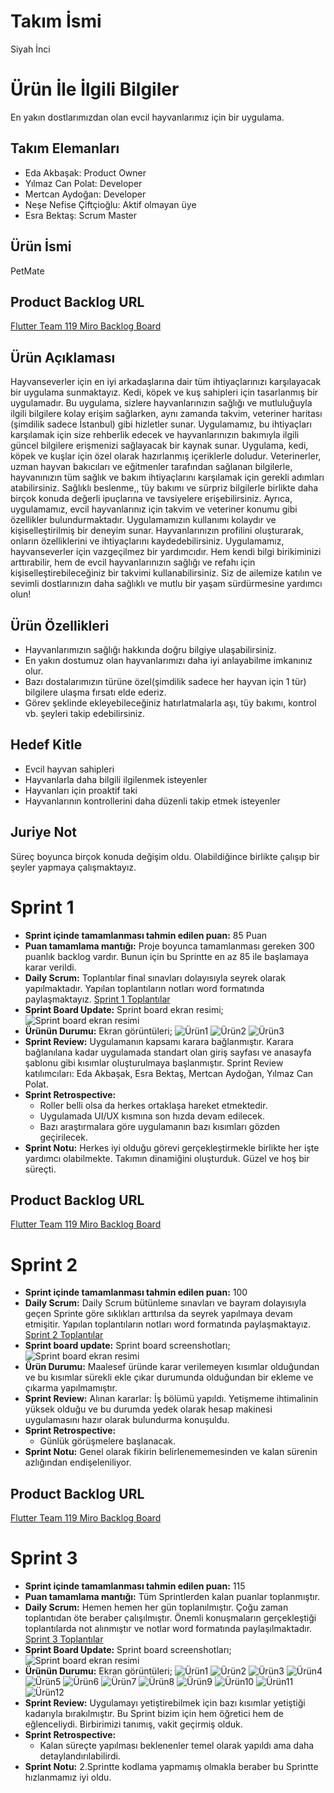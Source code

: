 # Takım İsmi
Siyah İnci
# Ürün İle İlgili Bilgiler
En yakın dostlarımızdan olan evcil hayvanlarımız için bir uygulama.
## Takım Elemanları
* Eda Akbaşak: Product Owner
* Yılmaz Can Polat: Developer
* Mertcan Aydoğan: Developer
* Neşe Nefise Çiftçioğlu: Aktif olmayan üye
* Esra Bektaş: Scrum Master
## Ürün İsmi
PetMate
## Product Backlog URL
[Flutter Team 119 Miro Backlog Board](https://miro.com/app/board/uXjVMAgGfjw=/?share_link_id=652661104250)
## Ürün Açıklaması
Hayvanseverler için en iyi arkadaşlarına dair tüm ihtiyaçlarınızı karşılayacak bir uygulama sunmaktayız. Kedi, köpek ve kuş sahipleri için tasarlanmış bir uygulamadır. Bu uygulama, sizlere hayvanlarınızın sağlığı ve mutluluğuyla ilgili bilgilere kolay erişim sağlarken, aynı zamanda takvim, veteriner haritası (şimdilik sadece İstanbul) gibi hizletler sunar.
Uygulamamız, bu ihtiyaçları karşılamak için size rehberlik edecek ve hayvanlarınızın bakımıyla ilgili güncel bilgilere erişmenizi sağlayacak bir kaynak sunar.
Uygulama, kedi, köpek ve kuşlar için özel olarak hazırlanmış içeriklerle doludur. Veterinerler, uzman hayvan bakıcıları ve eğitmenler tarafından sağlanan bilgilerle, hayvanınızın tüm sağlık ve bakım ihtiyaçlarını karşılamak için gerekli adımları atabilirsiniz. Sağlıklı beslenme,, tüy bakımı ve sürpriz bilgilerle birlikte daha birçok konuda değerli ipuçlarına ve tavsiyelere erişebilirsiniz.
Ayrıca, uygulamamız, evcil hayvanlarınız için takvim ve veteriner konumu gibi özellikler bulundurmaktadır.
Uygulamamızın kullanımı kolaydır ve kişiselleştirilmiş bir deneyim sunar. Hayvanlarınızın profilini oluşturarak, onların özelliklerini ve ihtiyaçlarını kaydedebilirsiniz.
Uygulamamız, hayvanseverler için vazgeçilmez bir yardımcıdır. Hem kendi bilgi birikiminizi arttırabilir, hem de evcil hayvanlarınızın sağlığı ve refahı için kişiselleştirebileceğiniz bir takvimi kullanabilirsiniz. Siz de ailemize katılın ve sevimli dostlarınızın daha sağlıklı ve mutlu bir yaşam sürdürmesine yardımcı olun!
## Ürün Özellikleri
* Hayvanlarımızın sağlığı hakkında doğru bilgiye ulaşabilirsiniz.
* En yakın dostumuz olan hayvanlarımızı daha iyi anlayabilme imkanınız olur.
* Bazı dostalarımızın türüne özel(şimdilik sadece her hayvan için 1 tür) bilgilere ulaşma fırsatı elde ederiz.
* Görev şeklinde ekleyebileceğiniz hatırlatmalarla aşı, tüy bakımı, kontrol vb. şeyleri takip edebilirsiniz.
## Hedef Kitle
* Evcil hayvan sahipleri
* Hayvanlarla daha bilgili ilgilenmek isteyenler
* Hayvanları için proaktif taki
* Hayvanlarının kontrollerini daha düzenli takip etmek isteyenler
## Juriye Not
Süreç boyunca birçok konuda değişim oldu. Olabildiğince birlikte çalışıp bir şeyler yapmaya çalışmaktayız.
# Sprint 1
* **Sprint içinde tamamlanması tahmin edilen puan:** 85 Puan
* **Puan tamamlama mantığı:** Proje boyunca tamamlanması gereken 300 puanlık backlog vardır. Bunun için bu Sprintte en az 85 ile başlamaya karar verildi.
* **Daily Scrum:** Toplantılar final sınavları dolayısıyla seyrek olarak yapılmaktadır. Yapılan toplantıların notları word formatında paylaşmaktayız. [Sprint 1 Toplantılar](/Project%20Managment/Sprint1Documents/Toplantı%20Notları.docx)
* **Sprint Board Update:** Sprint board ekran resimi;
![Sprint board ekran resimi](/Project%20Managment/Sprint1Documents/Sprint%201.jpg)
* **Ürünün Durumu:** Ekran görüntüleri;
![Ürün1](/Project%20Managment/Sprint1Documents/Uygulama%20Giriş%20Ekranı.jpg)
![Ürün2](/Project%20Managment/Sprint1Documents/Uygulama%20Ana%20Ekran.png)
![Ürün3](/Project%20Managment/Sprint1Documents/Uygulama%20GİF.gif)
* **Sprint Review:** Uygulamanın kapsamı karara bağlanmıştır. Karara bağlanılana kadar uygulamada standart olan giriş sayfası ve anasayfa şablonu gibi kısımlar oluşturulmaya başlanmıştır. Sprint Review katılımcıları: Eda Akbaşak, Esra Bektaş, Mertcan Aydoğan, Yılmaz Can Polat.
* **Sprint Retrospective:**
  - Roller belli olsa da herkes ortaklaşa hareket etmektedir.
  - Uygulamada UI/UX kısmına son hızda devam edilecek.
  - Bazı araştırmalara göre uygulamanın bazı kısımları gözden geçirilecek.
* **Sprint Notu:** Herkes iyi olduğu görevi gerçekleştirmekle birlikte her işte yardımcı olabilmekte. Takımın dinamiğini oluşturduk. Güzel ve hoş bir süreçti.
## Product Backlog URL
[Flutter Team 119 Miro Backlog Board](https://miro.com/app/board/uXjVMAgGfjw=/?share_link_id=652661104250)
# Sprint 2
* **Sprint içinde tamamlanması tahmin edilen puan:** 100
*  **Daily Scrum:** Daily Scrum bütünleme sınavları ve bayram dolayısıyla geçen Sprinte göre sıklıkları arttırılsa da seyrek yapılmaya devam etmişitir. Yapılan toplantıların notları word formatında paylaşmaktayız. [Sprint 2 Toplantılar](Project%20Managment/Sprint2Documents/Toplantı%20Notları%20(1).docx)
*  **Sprint board update:** Sprint board screenshotları;
![Sprint board ekran resimi](/Project%20Managment/Sprint2Documents/Sprint2.png)
*  **Ürün Durumu:** Maalesef üründe karar verilemeyen kısımlar olduğundan ve bu kısımlar sürekli ekle çıkar durumunda olduğundan bir ekleme ve çıkarma yapılmamıştır.
*  **Sprint Review:** Alınan kararlar: İş bölümü yapıldı. Yetişmeme ihtimalinin yüksek olduğu ve bu durumda yedek olarak hesap makinesi uygulamasını hazır olarak bulundurma konuşuldu.
*  **Sprint Retrospective:**
   - Günlük görüşmelere başlanacak.
*  **Sprint Notu:** Genel olarak fikirin belirlenememesinden ve kalan sürenin azlığından endişeleniliyor.
## Product Backlog URL
[Flutter Team 119 Miro Backlog Board](https://miro.com/app/board/uXjVMAgGfjw=/?share_link_id=652661104250)
# Sprint 3
* **Sprint içinde tamamlanması tahmin edilen puan:** 115
* **Puan tamamlama mantığı:** Tüm Sprintlerden kalan puanlar toplanmıştır.
* **Daily Scrum:** Hemen hemen her gün toplanılmıştır. Çoğu zaman toplantıdan öte beraber çalışılmıştır. Önemli konuşmaların gerçekleştiği toplantılarda not alınmıştır ve notlar word formatında paylaşılmaktadır. [Sprint 3 Toplantılar](Project%20Managment/Sprint3Documents/Toplantı%20Notları.docx)
* **Sprint Board Update:** Sprint board screenshotları;
![Sprint board ekran resimi](/Project%20Managment/Sprint3Documents/Sprint3.png)
* **Ürünün Durumu:** Ekran görüntüleri;
![Ürün1](/Project%20Managment/Sprint3Documents/Giriş%Ekranı.jpg)
![Ürün2](/Project%20Managment/Sprint3Documents/KayıtEkranı.jpg)
![Ürün3](/Project%20Managment/Sprint3Documents/Profil1.jpg)
![Ürün4](/Project%20Managment/Sprint3Documents/Profil2.jpg)
![Ürün5](/Project%20Managment/Sprint3Documents/Profil3.jpg)
![Ürün6](/Project%20Managment/Sprint3Documents/Profil4.jpg)
![Ürün7](/Project%20Managment/Sprint3Documents/BilgiEkranı1.png)
![Ürün8](/Project%20Managment/Sprint3Documents/BilgiEkranı2.png)
![Ürün9](/Project%20Managment/Sprint3Documents/BilgiEkranı3.png)
![Ürün10](/Project%20Managment/Sprint3Documents/BilgiEkranı4.png)
![Ürün11](/Project%20Managment/Sprint3Documents/HaritaEkranı.png)
![Ürün12](/Project%20Managment/Sprint3Documents/TakvimEkranı.png)
* **Sprint Review:** Uygulamayı yetiştirebilmek için bazı kısımlar yetiştiği kadarıyla bırakılmıştır. Bu Sprint bizim için hem öğretici hem de eğlenceliydi. Birbirimizi tanımış, vakit geçirmiş olduk.
* **Sprint Retrospective:**
  - Kalan süreçte yapılması beklenenler temel olarak yapıldı ama daha detaylandırılabilirdi.
* **Sprint Notu:** 2.Sprintte kodlama yapmamış olmakla beraber bu Sprintte hızlanmamız iyi oldu.
